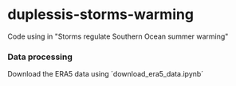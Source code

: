 # duplessis-storms-warming
Code using in "Storms regulate Southern Ocean summer warming"

### Data processing 

Download the ERA5 data using ´download_era5_data.ipynb´